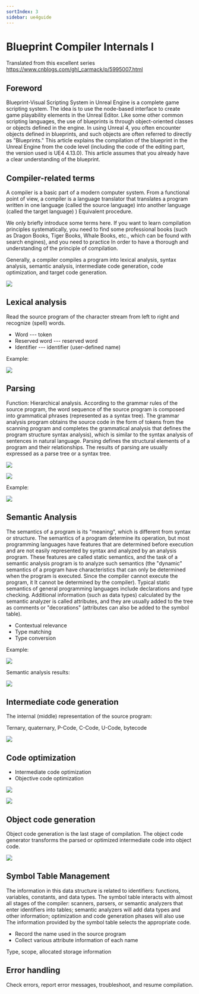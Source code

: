 ```yaml
---
sortIndex: 3
sidebar: ue4guide
---
```


# Blueprint Compiler Internals I

Translated from this excellent series <https://www.cnblogs.com/ghl_carmack/p/5995007.html>

## Foreword

Blueprint-Visual Scripting System in Unreal Engine is a complete game scripting system. The idea is to use the node-based interface to create game playability elements in the Unreal Editor. Like some other common scripting languages, the use of blueprints is through object-oriented classes or objects defined in the engine. In using Unreal 4, you often encounter objects defined in blueprints, and such objects are often referred to directly as "Blueprints." This article explains the compilation of the blueprint in the Unreal Engine from the code level (including the code of the editing part, the version used is UE4 4.13.0). This article assumes that you already have a clear understanding of the blueprint.

## Compiler-related terms

A compiler is a basic part of a modern computer system. From a functional point of view, a compiler is a language translator that translates a program written in one language (called the source language) into another language (called the target language) ) Equivalent procedure.

We only briefly introduce some terms here. If you want to learn compilation principles systematically, you need to find some professional books (such as Dragon Books, Tiger Books, Whale Books, etc., which can be found with search engines), and you need to practice In order to have a thorough and understanding of the principle of compilation.



Generally, a compiler compiles a program into lexical analysis, syntax analysis, semantic analysis, intermediate code generation, code optimization, and target code generation.

![](../../_assets/155497-20161024225759031-1304384299.png)

## Lexical analysis

Read the source program of the character stream from left to right and recognize (spell) words.

* Word --- token
* Reserved word --- reserved word
* Identifier --- identifier (user-defined name)

Example:

![](../../_assets/155497-20161024225800078-706155511.png)

## Parsing

Function: Hierarchical analysis. According to the grammar rules of the source program, the word sequence of the source program is composed into grammatical phrases (represented as a syntax tree). The grammar analysis program obtains the source code in the form of tokens from the scanning program and completes the grammatical analysis that defines the program structure syntax analysis), which is similar to the syntax analysis of sentences in natural language. Parsing defines the structural elements of a program and their relationships. The results of parsing are usually expressed as a parse tree or a syntax tree.

![](../../_assets/155497-20161024225800640-1543799186.png)



![](../../_assets/155497-20161024225801265-1288519370.png)

Example:

![](../../_assets/155497-20161024225801640-1996731177.png)

## Semantic Analysis

The semantics of a program is its "meaning", which is different from syntax or structure. The semantics of a program determine its operation, but most programming languages ​​have features that are determined before execution and are not easily represented by syntax and analyzed by an analysis program. These features are called static semantics, and the task of a semantic analysis program is to analyze such semantics (the "dynamic" semantics of a program have characteristics that can only be determined when the program is executed. Since the compiler cannot execute the program, it It cannot be determined by the compiler). Typical static semantics of general programming languages ​​include declarations and type checking. Additional information (such as data types) calculated by the semantic analyzer is called attributes, and they are usually added to the tree as comments or "decorations" (attributes can also be added to the symbol table).

* Contextual relevance
* Type matching
* Type conversion

Example:

![](../../_assets/155497-20161024225802000-892254968.png)

Semantic analysis results:

![](../../_assets/155497-20161024225802796-1956244594.png)

## Intermediate code generation

The internal (middle) representation of the source program:

Ternary, quaternary, P-Code, C-Code, U-Code, bytecode

![](../../_assets/155497-20161024225804375-87769568.png)

## Code optimization

* Intermediate code optimization
* Objective code optimization

![](../../_assets/155497-20161024225805015-223964657.png)

![](../../_assets/155497-20161024225805750-246067988.png)

## Object code generation

Object code generation is the last stage of compilation. The object code generator transforms the parsed or optimized intermediate code into object code.

![](../../_assets/155497-20161024225806421-933730886.png)

## Symbol Table Management

The information in this data structure is related to identifiers: functions, variables, constants, and data types. The symbol table interacts with almost all stages of the compiler: scanners, parsers, or semantic analyzers that enter identifiers into tables; semantic analyzers will add data types and other information; optimization and code generation phases will also use The information provided by the symbol table selects the appropriate code.

* Record the name used in the source program
* Collect various attribute information of each name

Type, scope, allocated storage information

## Error handling

Check errors, report error messages, troubleshoot, and resume compilation.